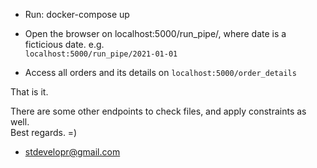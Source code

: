 - Run: docker-compose up
- Open the browser on localhost:5000/run_pipe/<date>, where date is a ficticious date.
e.g. \
```localhost:5000/run_pipe/2021-01-01```

- Access all orders and its details on ```localhost:5000/order_details```

That is it.

There are some other endpoints to check files, and apply constraints as well.\
Best regards. =)
* stdevelopr@gmail.com